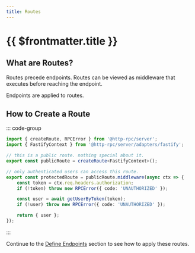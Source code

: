 ```yaml
---
title: Routes
---
```


# {{ $frontmatter.title }}

## What are Routes?

Routes precede endpoints. Routes can be viewed as middleware that executes before reaching the endpoint.

Endpoints are applied to routes.

## How to Create a Route

::: code-group

```ts [route.ts]
import { createRoute, RPCError } from '@http-rpc/server';
import { FastifyContext } from '@http-rpc/server/adapters/fastify';

// this is a public route. nothing special about it.
export const publicRoute = createRoute<FastifyContext>();

// only authenticated users can access this route.
export const protectedRoute = publicRoute.middleware(async ctx => {
	const token = ctx.req.headers.authorization;
	if (!token) throw new RPCError({ code: 'UNAUTHORIZED' });

	const user = await getUserByToken(token);
	if (!user) throw new RPCError({ code: 'UNAUTHORIZED' });

	return { user };
});
```

:::

Continue to the [Define Endpoints](./endpoints.md) section to see how to apply these routes.
